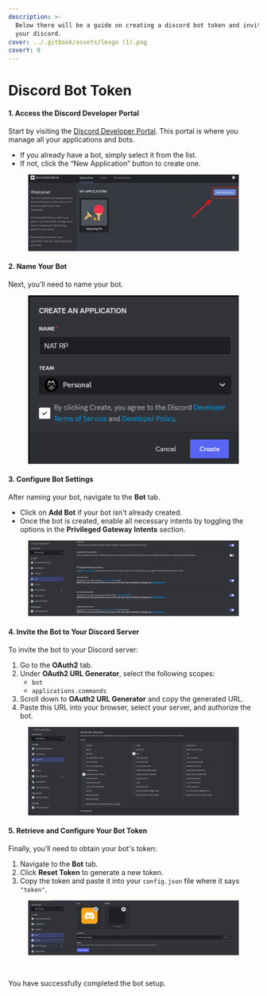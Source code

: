 ```yaml
---
description: >-
  Below there will be a guide on creating a discord bot token and inviting it to
  your discord.
cover: ../.gitbook/assets/lesgo (1).png
coverY: 0
---
```


# Discord Bot Token

#### 1. Access the Discord Developer Portal

Start by visiting the [Discord Developer Portal](https://discord.dev/developers/applications/). This portal is where you manage all your applications and bots.

* If you already have a bot, simply select it from the list.
* If not, click the “New Application” button to create one.

<figure><img src="../.gitbook/assets/image.png" alt=""><figcaption></figcaption></figure>

#### 2. Name Your Bot

Next, you’ll need to name your bot.

<figure><img src="../.gitbook/assets/image (1).png" alt=""><figcaption></figcaption></figure>

#### 3. Configure Bot Settings

After naming your bot, navigate to the **Bot** tab.

* Click on **Add Bot** if your bot isn't already created.
* Once the bot is created, enable all necessary intents by toggling the options in the **Privileged Gateway Intents** section.

<figure><img src="../.gitbook/assets/image (3).png" alt=""><figcaption></figcaption></figure>

#### 4. Invite the Bot to Your Discord Server

To invite the bot to your Discord server:

1. Go to the **OAuth2** tab.
2. Under **OAuth2 URL Generator**, select the following scopes:
   * `bot`
   * `applications.commands`
3. Scroll down to **OAuth2 URL Generator** and copy the generated URL.
4. Paste this URL into your browser, select your server, and authorize the bot.

<figure><img src="../.gitbook/assets/image (4).png" alt=""><figcaption></figcaption></figure>

#### 5. Retrieve and Configure Your Bot Token

Finally, you’ll need to obtain your bot's token:

1. Navigate to the **Bot** tab.
2. Click **Reset Token** to generate a new token.
3. Copy the token and paste it into your `config.json` file where it says `"token"`.

<figure><img src="../.gitbook/assets/image (5).png" alt=""><figcaption></figcaption></figure>

<figure><img src="https://i.imgur.com/Lms5Iud.png" alt=""><figcaption></figcaption></figure>

&#x20;                                                   You have successfully completed the bot setup.
